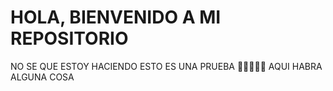 # HOLA, BIENVENIDO A MI REPOSITORIO
NO SE QUE ESTOY HACIENDO
ESTO ES UNA PRUEBA
🥚🥚🥚🥚🥚
AQUI HABRA ALGUNA COSA
